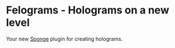# Felograms - Holograms on a new level

Your new [Sponge](https://spongepowered.org) plugin for creating holograms.